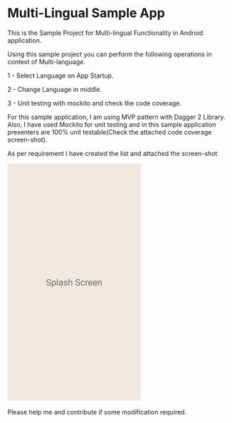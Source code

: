 # Multi-Lingual Sample App     
	
This is the Sample Project for Multi-lingual Functionality in Android application. 

Using this sample project you can perform the following operations in context of Multi-language.

1 - Select Language on App Startup.

2 - Change Language in middle.

3 - Unit testing with mockito and check the code coverage.

For this sample application, I am using MVP pattern with Dagger 2 Library. Also, I have used Mockito for unit testing and in this sample application presenters are 100% unit testable(Check the attached code coverage screen-shot).  	
	
As per requirement I have created the list and attached the screen-shot 

<img src="https://github.com/kk-amit/MultiLingualAndroidApp/blob/master/app-sample.gif" width="300">

Please help me and contribute if some modification required.
